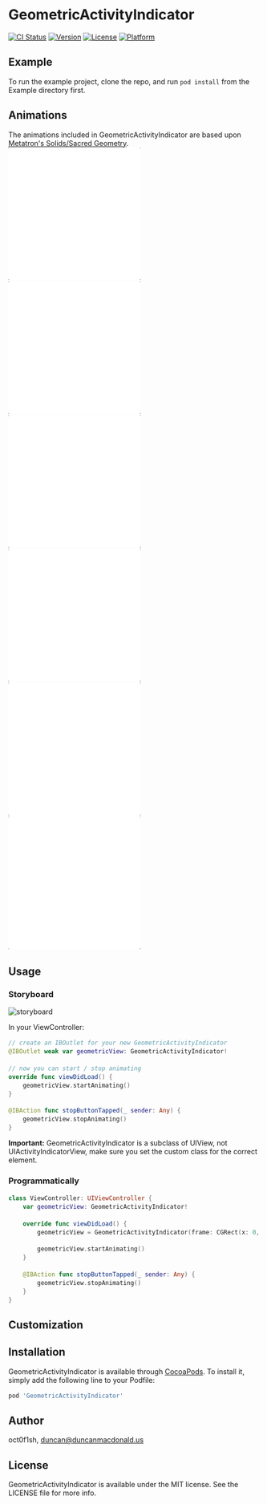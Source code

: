 # GeometricActivityIndicator

[![CI Status](https://img.shields.io/travis/oct0f1sh/GeometricActivityIndicator.svg?style=flat)](https://travis-ci.org/oct0f1sh/GeometricActivityIndicator)
[![Version](https://img.shields.io/cocoapods/v/GeometricActivityIndicator.svg?style=flat)](https://cocoapods.org/pods/GeometricActivityIndicator)
[![License](https://img.shields.io/cocoapods/l/GeometricActivityIndicator.svg?style=flat)](https://cocoapods.org/pods/GeometricActivityIndicator)
[![Platform](https://img.shields.io/cocoapods/p/GeometricActivityIndicator.svg?style=flat)](https://cocoapods.org/pods/GeometricActivityIndicator)

## Example

To run the example project, clone the repo, and run `pod install` from the Example directory first.

## Animations

The animations included in GeometricActivityIndicator are based upon [Metatron's Solids/Sacred Geometry](http://3rddimension.online.fr/metatron_cube.htm).
![shape 1](ReadmeAssets/shape1.gif "Shape 1") ![shape 2](ReadmeAssets/shape2.gif "Shape 2") ![shape 3](ReadmeAssets/shape3.gif "Shape 3")
![shape 4](ReadmeAssets/shape4.gif "Shape 4") ![shape 5](ReadmeAssets/shape5.gif "Shape 5") ![shape 6](ReadmeAssets/shape6.gif "Shape 6")

## Usage

### Storyboard

![storyboard](https://media.giphy.com/media/7zlZ9tOBupkRFfHBcY/giphy.gif)

In your ViewController:
```swift
// create an IBOutlet for your new GeometricActivityIndicator
@IBOutlet weak var geometricView: GeometricActivityIndicator!

// now you can start / stop animating
override func viewDidLoad() {
    geometricView.startAnimating()
}

@IBAction func stopButtonTapped(_ sender: Any) {
    geometricView.stopAnimating()
}
```

__Important:__ GeometricActivityIndicator is a subclass of UIView, not UIActivityIndicatorView, make sure you set the custom class for the correct element. 

### Programmatically

```swift
class ViewController: UIViewController {
    var geometricView: GeometricActivityIndicator!

    override func viewDidLoad() {
        geometricView = GeometricActivityIndicator(frame: CGRect(x: 0, y: 0, width: 250, height: 250))

        geometricView.startAnimating()
    }

    @IBAction func stopButtonTapped(_ sender: Any) {
        geometricView.stopAnimating()
    }
}
```

## Customization


## Installation

GeometricActivityIndicator is available through [CocoaPods](https://cocoapods.org). To install
it, simply add the following line to your Podfile:

```ruby
pod 'GeometricActivityIndicator'
```

## Author

oct0f1sh, duncan@duncanmacdonald.us

## License

GeometricActivityIndicator is available under the MIT license. See the LICENSE file for more info.
